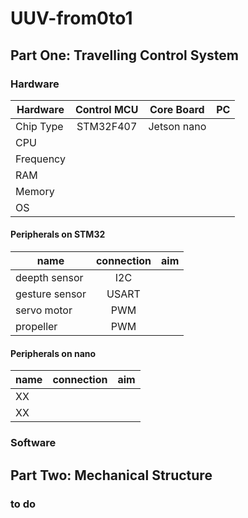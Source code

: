 # UUV-from0to1
## Part One: Travelling Control System
### Hardware
Hardware|Control MCU|Core Board|PC
--|:--:|:--:|--:|
Chip Type|STM32F407|Jetson nano|
CPU| | |
Frequency| | |
RAM| | |
Memory| | |
OS| | |
#### Peripherals on STM32
name|connection|aim|
--|:--:|--:
deepth sensor|I2C|
gesture sensor|USART|
servo motor|PWM|
propeller|PWM|
#### Peripherals on nano
name|connection|aim|
--|:--:|--:
XX| |
XX| |
### Software  

## Part Two: Mechanical Structure
### to do
